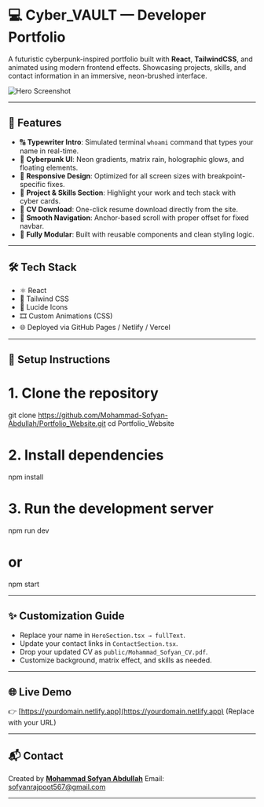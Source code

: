 # 💻 Cyber_VAULT — Developer Portfolio

A futuristic cyberpunk-inspired portfolio built with **React**, **TailwindCSS**, and animated using modern frontend effects. Showcasing projects, skills, and contact information in an immersive, neon-brushed interface.

![Hero Screenshot](./screenshot-hero.png)

---

## 🚀 Features

- 🔠 **Typewriter Intro**: Simulated terminal `whoami` command that types your name in real-time.
- 🌌 **Cyberpunk UI**: Neon gradients, matrix rain, holographic glows, and floating elements.
- 📱 **Responsive Design**: Optimized for all screen sizes with breakpoint-specific fixes.
- 🧠 **Project & Skills Section**: Highlight your work and tech stack with cyber cards.
- 📄 **CV Download**: One-click resume download directly from the site.
- 📡 **Smooth Navigation**: Anchor-based scroll with proper offset for fixed navbar.
- 🧬 **Fully Modular**: Built with reusable components and clean styling logic.

---

## 🛠️ Tech Stack

- ⚛️ React
- 🎨 Tailwind CSS
- 🧩 Lucide Icons
- 🎞️ Custom Animations (CSS)
- 🌐 Deployed via GitHub Pages / Netlify / Vercel

---


## 🔧 Setup Instructions


# 1. Clone the repository
git clone https://github.com/Mohammad-Sofyan-Abdullah/Portfolio_Website.git
cd Portfolio_Website

# 2. Install dependencies
npm install

# 3. Run the development server
npm run dev
# or
npm start


---


## ✨ Customization Guide

* Replace your name in `HeroSection.tsx → fullText`.
* Update your contact links in `ContactSection.tsx`.
* Drop your updated CV as `public/Mohammad_Sofyan_CV.pdf`.
* Customize background, matrix effect, and skills as needed.

---

## 🌐 Live Demo

👉 [https://yourdomain.netlify.app](https://yourdomain.netlify.app) (Replace with your URL)

---

## 📬 Contact

Created by [**Mohammad Sofyan Abdullah**](https://www.linkedin.com/in/mohd-sofyan-abdullah)
Email: [sofyanrajpoot567@gmail.com](mailto:sofyanrajpoot567@gmail.com)

---
